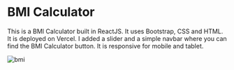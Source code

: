 # BMI Calculator

This is a BMI Calculator built in ReactJS. It uses Bootstrap, CSS and HTML. It is deployed on Vercel. I added a slider and a simple navbar where you can find the BMI Calculator button. It is responsive for mobile and tablet.

![bmi](https://user-images.githubusercontent.com/71913145/219568145-c4f4c399-9234-4e38-8397-104245d656bc.png)
